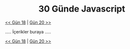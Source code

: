 <div align="center">
  <h1>30 Günde Javascript</h1>
</div>

[<< Gün 18](../gün-18/gun-18.md) | [Gün 20 >>](../gün-20/gun-20.md)

.....
İçerikler buraya
.....

[<< Gün 18](../gün-18/gun-18.md) | [Gün 20 >>](../gün-20/gun-20.md)
